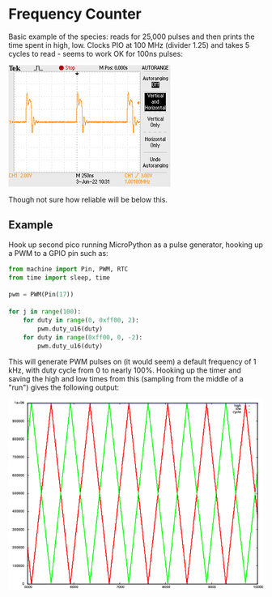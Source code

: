 # Frequency Counter
Basic example of the species: reads for 25,000 pulses and then prints the time
spent in high, low. Clocks PIO at 100 MHz (divider 1.25) and takes 5 cycles to
read - seems to work OK for 100ns pulses:

![Oscilloscope readout](./scope_100ns.png)

Though not sure how reliable will be below this.

## Example
Hook up second pico running MicroPython as a pulse generator, hooking up a PWM to a GPIO pin such as:

```python
from machine import Pin, PWM, RTC
from time import sleep, time

pwm = PWM(Pin(17))

for j in range(100):
    for duty in range(0, 0xff00, 2):
        pwm.duty_u16(duty)
    for duty in range(0xff00, 0, -2):
        pwm.duty_u16(duty)
```

This will generate PWM pulses on (it would seem) a default frequency of 1 kHz, with duty cycle from 0 to nearly 100%. Hooking up the timer and saving the high and low times from this (sampling from the middle of a "run") gives the following output:

![PWM graph](./pwm.png)
